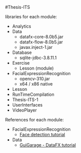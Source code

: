 #Thesis-ITS


libraries for each module:
   * Analytics
   * Data
      * datafx-core-8.0b5.jar
      * datafx-flow-8.0b5.jar
      * javax.inject-1.jar
   * Database
      * sqlite-jdbc-3.8.11.1
   * Exercise
      * Lesson (module)
   * FacialExpressionRecognition
      * opencv-310.jar
      * x64 / x86 native
   * Lesson
   * RunTimeCompilation
   * Thesis-ITS-1
   * UserInterfaces
   * VideoPlayer


References for each module:
   * FacialExpressionRecognition
      * [Face detection tutorial](http://l.facebook.com/l.php?u=http%3A%2F%2Fopencv-java-tutorials.readthedocs.io%2Fen%2Flatest%2F06-face-detection-and-tracking.html&h=RAQHsfN4Y&s=1)
   * Data
      * [GuiGarage - DataFX tutorial](http://www.guigarage.com/2014/05/datafx-8-0-tutorials/)

        
        

